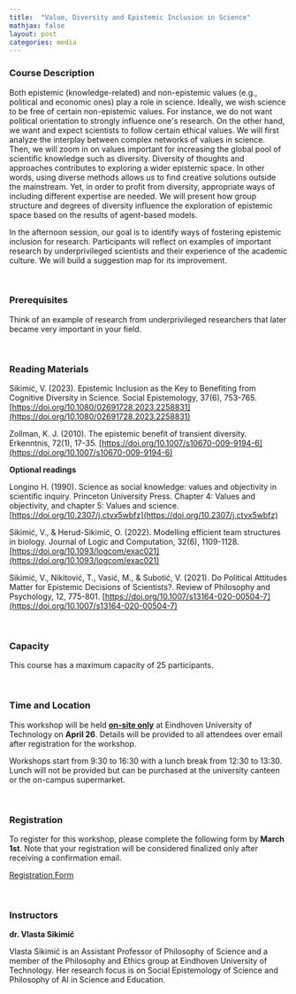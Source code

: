 ```yaml
---
title:  "Value, Diversity and Epistemic Inclusion in Science"
mathjax: false
layout: post
categories: media
---
```


### Course Description

Both epistemic (knowledge-related) and non-epistemic values (e.g., political and economic ones) play a role in science. Ideally, we wish science to be free of certain non-epistemic values. For instance, we do not want political orientation to strongly influence one's research. On the other hand, we want and expect scientists to follow certain ethical values. We will first analyze the interplay between complex networks of values in science. Then, we will zoom in on values important for increasing the global pool of scientific knowledge such as diversity. Diversity of thoughts and approaches contributes to exploring a wider epistemic space. In other words, using diverse methods allows us to find creative solutions outside the mainstream. Yet, in order to profit from diversity, appropriate ways of including different expertise are needed. We will present how group structure and degrees of diversity influence the exploration of epistemic space based on the results of agent-based models.

In the afternoon session, our goal is to identify ways of fostering epistemic inclusion for research. Participants will reflect on examples of important research by underprivileged scientists and their experience of the academic culture. We will build a suggestion map for its improvement.

<br>

### Prerequisites 

Think of an example of research from underprivileged researchers that later became very important in your field.

<br>

### Reading Materials

Sikimić, V. (2023). Epistemic Inclusion as the Key to Benefiting from Cognitive Diversity in Science. Social Epistemology, 37(6), 753-765. [https://doi.org/10.1080/02691728.2023.2258831](https://doi.org/10.1080/02691728.2023.2258831)

Zollman, K. J. (2010). The epistemic benefit of transient diversity. Erkenntnis, 72(1), 17-35. [https://doi.org/10.1007/s10670-009-9194-6](https://doi.org/10.1007/s10670-009-9194-6)

**Optional readings**

Longino H. (1990). Science as social knowledge: values and objectivity in scientific inquiry. Princeton University Press. Chapter 4: Values and objectivity, and chapter 5: Values and science. [https://doi.org/10.2307/j.ctvx5wbfz](https://doi.org/10.2307/j.ctvx5wbfz)

Sikimić, V., & Herud-Sikimić, O. (2022). Modelling efficient team structures in biology. Journal of Logic and Computation, 32(6), 1109-1128. [https://doi.org/10.1093/logcom/exac021](https://doi.org/10.1093/logcom/exac021)

Sikimić, V., Nikitović, T., Vasić, M., & Subotić, V. (2021). Do Political Attitudes Matter for Epistemic Decisions of Scientists?. Review of Philosophy and Psychology, 12, 775-801. [https://doi.org/10.1007/s13164-020-00504-7](https://doi.org/10.1007/s13164-020-00504-7)

<br>

### Capacity

This course has a maximum capacity of 25 participants.

<br>

### Time and Location

This workshop will be held <ins>**on-site only**</ins> at Eindhoven University of Technology on **April 26**. Details will be provided to all attendees over email after registration for the workshop.

Workshops start from 9:30 to 16:30 with a lunch break from 12:30 to 13:30. Lunch will not be provided but can be purchased at the university canteen or the on-campus supermarket. 

<br>

### Registration

To register for this workshop, please complete the following form by **March 1st**. Note that your registration will be considered finalized only after receiving a confirmation email.

[Registration Form](https://forms.office.com/Pages/ResponsePage.aspx?id=R_J9zM5gD0qddXBM9g78ZP_Kihp-VglPgWom9gajHXdUMzNWU1FMMlg3ODBORFlCMktDMlZDOVQ2UC4u)

<br>

### Instructors

**dr. Vlasta Sikimić**

Vlasta Sikimić is an Assistant Professor of Philosophy of Science and a member of the Philosophy and Ethics group at Eindhoven University of Technology. Her research focus is on Social Epistemology of Science and Philosophy of AI in Science and Education.
